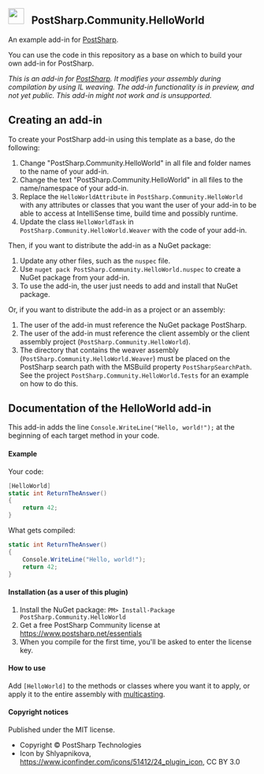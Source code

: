 ## <img src="https://cdn4.iconfinder.com/data/icons/Hypic_Icon_Pack_by_shlyapnikova/64/plugin_64.png" width="32"> &nbsp; PostSharp.Community.HelloWorld 
An example add-in for [PostSharp](https://postsharp.net).

You can use the code in this repository as a base on which to build your own add-in for PostSharp.

*This is an add-in for [PostSharp](https://postsharp.net). It modifies your assembly during compilation by using IL weaving. The add-in functionality is in preview, and not yet public. This add-in might not work and is unsupported.*

## Creating an add-in
To create your PostSharp add-in using this template as a base, do the following:
1. Change "PostSharp.Community.HelloWorld" in all file and folder names to the name of your add-in.
2. Change the text "PostSharp.Community.HelloWorld" in all files to the name/namespace of your add-in.
3. Replace the `HelloWorldAttribute` in `PostSharp.Community.HelloWorld` with any attributes or classes that you want the user of your add-in to be able to access at IntelliSense time, build time and possibly runtime.
4. Update the class `HelloWorldTask` in `PostSharp.Community.HelloWorld.Weaver` with the code of your add-in.

Then, if you want to distribute the add-in as a NuGet package:
1. Update any other files, such as the `nuspec` file.
2. Use `nuget pack PostSharp.Community.HelloWorld.nuspec` to create a NuGet package from your add-in.
3. To use the add-in, the user just needs to add and install that NuGet package.

Or, if you want to distribute the add-in as a project or an assembly:
1. The user of the add-in must reference the NuGet package PostSharp.
2. The user of the add-in must reference the client assembly or the client assembly project (`PostSharp.Community.HelloWorld`).
3. The directory that contains the weaver assembly (`PostSharp.Community.HelloWorld.Weaver`) must be placed on the PostSharp search path with the MSBuild property `PostSharpSearchPath`. See the project `PostSharp.Community.HelloWorld.Tests` for an example on how to do this.


## Documentation of the HelloWorld add-in
This add-in adds the line `Console.WriteLine("Hello, world!");` at the beginning of each target method in your code.
 
#### Example
Your code:
```csharp
[HelloWorld]
static int ReturnTheAnswer() 
{
    return 42;
}
```
What gets compiled:
```csharp
static int ReturnTheAnswer() 
{
    Console.WriteLine("Hello, world!");
    return 42;
}
```
#### Installation (as a user of this plugin)
1. Install the NuGet package: `PM> Install-Package PostSharp.Community.HelloWorld`
2. Get a free PostSharp Community license at https://www.postsharp.net/essentials
3. When you compile for the first time, you'll be asked to enter the license key.

#### How to use
Add `[HelloWorld]` to the methods or classes where you want it to apply, or apply it to the entire assembly with [multicasting](https://doc.postsharp.net/attribute-multicasting).

#### Copyright notices
Published under the MIT license.

* Copyright © PostSharp Technologies
* Icon by Shlyapnikova, https://www.iconfinder.com/icons/51412/24_plugin_icon, CC BY 3.0
